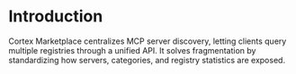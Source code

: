 # Introduction

Cortex Marketplace centralizes MCP server discovery, letting clients query multiple registries through a unified API. It solves fragmentation by standardizing how servers, categories, and registry statistics are exposed.
